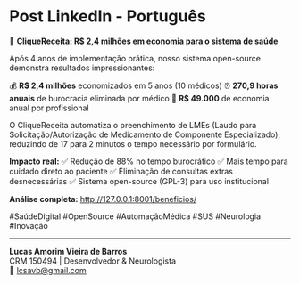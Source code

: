 # Post LinkedIn - Português

🏥 **CliqueReceita: R$ 2,4 milhões em economia para o sistema de saúde**

Após 4 anos de implementação prática, nosso sistema open-source demonstra resultados impressionantes:

💰 **R$ 2,4 milhões** economizados em 5 anos (10 médicos)
⏰ **270,9 horas anuais** de burocracia eliminada por médico
🎯 **R$ 49.000** de economia anual por profissional

O CliqueReceita automatiza o preenchimento de LMEs (Laudo para Solicitação/Autorização de Medicamento de Componente Especializado), reduzindo de 17 para 2 minutos o tempo necessário por formulário.

**Impacto real:**
✅ Redução de 88% no tempo burocrático
✅ Mais tempo para cuidado direto ao paciente
✅ Eliminação de consultas extras desnecessárias
✅ Sistema open-source (GPL-3) para uso institucional

**Análise completa:** http://127.0.0.1:8001/beneficios/

#SaúdeDigital #OpenSource #AutomaçãoMédica #SUS #Neurologia #Inovação

---

**Lucas Amorim Vieira de Barros**  
CRM 150494 | Desenvolvedor & Neurologista  
📧 lcsavb@gmail.com